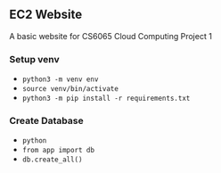 ## EC2 Website
A basic website for CS6065 Cloud Computing Project 1

### Setup venv
* `python3 -m venv env`
* `source venv/bin/activate`
* `python3 -m pip install -r requirements.txt`

### Create Database
* `python`
* `from app import db`
* `db.create_all()`
